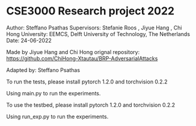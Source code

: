 # CSE3000 Research project 2022
Author: Steffano Psathas
Supervisors: Stefanie Roos , Jiyue Hang , Chi Hong
University: EEMCS, Delft University of Technology, The Netherlands
Date: 24-06-2022

Made by Jiyue Hang and Chi Hong
orignal repository: https://github.com/ChiHong-Xtautau/BRP-AdversarialAttacks

Adapted by: Steffano Psathas

To run the tests, please install pytorch 1.2.0 and torchvision 0.2.2

Using main.py to run the experiments.

To use the testbed, please install pytorch 1.2.0 and torchvision 0.2.2

Using run_exp.py to run the experiments.

